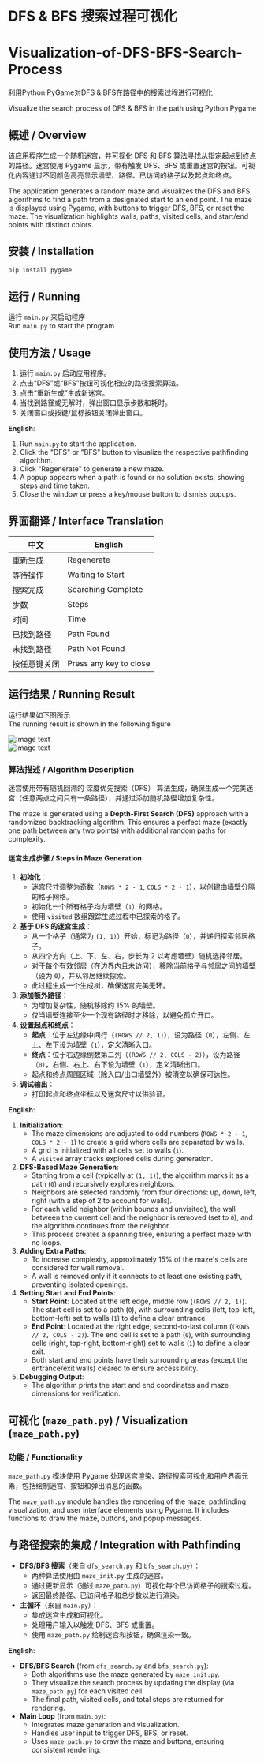 # DFS & BFS 搜索过程可视化
# Visualization-of-DFS-BFS-Search-Process

利用Python PyGame对DFS & BFS在路径中的搜索过程进行可视化

Visualize the search process of DFS & BFS in the path using Python Pygame

## 概述 / Overview

该应用程序生成一个随机迷宫，并可视化 DFS 和 BFS 算法寻找从指定起点到终点的路径。迷宫使用 Pygame 显示，带有触发 DFS、BFS 或重置迷宫的按钮。可视化内容通过不同颜色高亮显示墙壁、路径、已访问的格子以及起点和终点。

The application generates a random maze and visualizes the DFS and BFS algorithms to find a path from a designated start to an end point. The maze is displayed using Pygame, with buttons to trigger DFS, BFS, or reset the maze. The visualization highlights walls, paths, visited cells, and start/end points with distinct colors.

## 安装 / Installation

```bash
pip install pygame
```
## 运行 / Running

运行 `main.py` 来启动程序  
Run `main.py` to start the program

## 使用方法 / Usage


1. 运行 `main.py` 启动应用程序。
2. 点击“DFS”或“BFS”按钮可视化相应的路径搜索算法。
3. 点击“重新生成”生成新迷宫。
4. 当找到路径或无解时，弹出窗口显示步数和耗时。
5. 关闭窗口或按键/鼠标按钮关闭弹出窗口。

**English**:
1. Run `main.py` to start the application.
2. Click the "DFS" or "BFS" button to visualize the respective pathfinding algorithm.
3. Click "Regenerate" to generate a new maze.
4. A popup appears when a path is found or no solution exists, showing steps and time taken.
5. Close the window or press a key/mouse button to dismiss popups.

## 界面翻译 / Interface Translation

| 中文 | English |
|------|---------|
| 重新生成 | Regenerate |
| 等待操作 | Waiting to Start |
| 搜索完成 | Searching Complete |
| 步数 | Steps |
| 时间 | Time |
| 已找到路径 | Path Found |
| 未找到路径 | Path Not Found |
| 按任意键关闭 | Press any key to close |

## 运行结果 / Running Result

运行结果如下图所示  
The running result is shown in the following figure

![image text](https://github.com/1743383978/Visualization-of-DFS-BFS-Search-Process/blob/main/running%20result/maze1.png)  
![image text](https://github.com/1743383978/Visualization-of-DFS-BFS-Search-Process/blob/main/running%20result/maze2.png)


### 算法描述 / Algorithm Description

迷宫使用带有随机回溯的 深度优先搜索（DFS） 算法生成，确保生成一个完美迷宫（任意两点之间只有一条路径），并通过添加随机路径增加复杂性。

The maze is generated using a **Depth-First Search (DFS)** approach with a randomized backtracking algorithm. This ensures a perfect maze (exactly one path between any two points) with additional random paths for complexity.

#### 迷宫生成步骤 / Steps in Maze Generation

1. **初始化**：
   - 迷宫尺寸调整为奇数（`ROWS * 2 - 1`, `COLS * 2 - 1`），以创建由墙壁分隔的格子网格。
   - 初始化一个所有格子均为墙壁（`1`）的网格。
   - 使用 `visited` 数组跟踪生成过程中已探索的格子。
2. **基于 DFS 的迷宫生成**：
   - 从一个格子（通常为 `(1, 1)`）开始，标记为路径（`0`），并递归探索邻居格子。
   - 从四个方向（上、下、左、右，步长为 2 以考虑墙壁）随机选择邻居。
   - 对于每个有效邻居（在边界内且未访问），移除当前格子与邻居之间的墙壁（设为 `0`），并从邻居继续探索。
   - 此过程生成一个生成树，确保迷宫完美无环。
3. **添加额外路径**：
   - 为增加复杂性，随机移除约 15% 的墙壁。
   - 仅当墙壁连接至少一个现有路径时才移除，以避免孤立开口。
4. **设置起点和终点**：
   - **起点**：位于左边缘中间行（`(ROWS // 2, 1)`），设为路径（`0`），左侧、左上、左下设为墙壁（`1`），定义清晰入口。
   - **终点**：位于右边缘倒数第二列（`(ROWS // 2, COLS - 2)`），设为路径（`0`），右侧、右上、右下设为墙壁（`1`），定义清晰出口。
   - 起点和终点周围区域（除入口/出口墙壁外）被清空以确保可达性。
5. **调试输出**：
   - 打印起点和终点坐标以及迷宫尺寸以供验证。

**English**:
1. **Initialization**:
   - The maze dimensions are adjusted to odd numbers (`ROWS * 2 - 1`, `COLS * 2 - 1`) to create a grid where cells are separated by walls.
   - A grid is initialized with all cells set to walls (`1`).
   - A `visited` array tracks explored cells during generation.
2. **DFS-Based Maze Generation**:
   - Starting from a cell (typically at `(1, 1)`), the algorithm marks it as a path (`0`) and recursively explores neighbors.
   - Neighbors are selected randomly from four directions: up, down, left, right (with a step of 2 to account for walls).
   - For each valid neighbor (within bounds and unvisited), the wall between the current cell and the neighbor is removed (set to `0`), and the algorithm continues from the neighbor.
   - This process creates a spanning tree, ensuring a perfect maze with no loops.
3. **Adding Extra Paths**:
   - To increase complexity, approximately 15% of the maze's cells are considered for wall removal.
   - A wall is removed only if it connects to at least one existing path, preventing isolated openings.
4. **Setting Start and End Points**:
   - **Start Point**: Located at the left edge, middle row (`(ROWS // 2, 1)`). The start cell is set to a path (`0`), with surrounding cells (left, top-left, bottom-left) set to walls (`1`) to define a clear entrance.
   - **End Point**: Located at the right edge, second-to-last column (`(ROWS // 2, COLS - 2)`). The end cell is set to a path (`0`), with surrounding cells (right, top-right, bottom-right) set to walls (`1`) to define a clear exit.
   - Both start and end points have their surrounding areas (except the entrance/exit walls) cleared to ensure accessibility.
5. **Debugging Output**:
   - The algorithm prints the start and end coordinates and maze dimensions for verification.

## 可视化 (`maze_path.py`) / Visualization (`maze_path.py`)

### 功能 / Functionality

`maze_path.py` 模块使用 Pygame 处理迷宫渲染、路径搜索可视化和用户界面元素，包括绘制迷宫、按钮和弹出消息的函数。

The `maze_path.py` module handles the rendering of the maze, pathfinding visualization, and user interface elements using Pygame. It includes functions to draw the maze, buttons, and popup messages.

## 与路径搜索的集成 / Integration with Pathfinding


- **DFS/BFS 搜索**（来自 `dfs_search.py` 和 `bfs_search.py`）：
  - 两种算法使用由 `maze_init.py` 生成的迷宫。
  - 通过更新显示（通过 `maze_path.py`）可视化每个已访问格子的搜索过程。
  - 返回最终路径、已访问格子和总步数以进行渲染。
- **主循环**（来自 `main.py`）：
  - 集成迷宫生成和可视化。
  - 处理用户输入以触发 DFS、BFS 或重置。
  - 使用 `maze_path.py` 绘制迷宫和按钮，确保渲染一致。

**English**:
- **DFS/BFS Search** (from `dfs_search.py` and `bfs_search.py`):
  - Both algorithms use the maze generated by `maze_init.py`.
  - They visualize the search process by updating the display (via `maze_path.py`) for each visited cell.
  - The final path, visited cells, and total steps are returned for rendering.
- **Main Loop** (from `main.py`):
  - Integrates maze generation and visualization.
  - Handles user input to trigger DFS, BFS, or reset.
  - Uses `maze_path.py` to draw the maze and buttons, ensuring consistent rendering.
